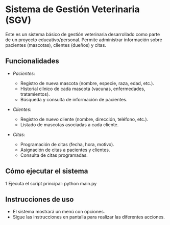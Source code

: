# Sistema de Gestión Veterinaria (SGV)

Este es un sistema básico de gestión veterinaria desarrollado como parte de un proyecto educativo/personal. Permite administrar información sobre pacientes (mascotas), clientes (dueños) y citas.

## Funcionalidades

*   *Pacientes:*
    *   Registro de nueva mascota (nombre, especie, raza, edad, etc.).
    *   Historial clínico de cada mascota (vacunas, enfermedades, tratamientos).
    *   Búsqueda y consulta de información de pacientes.
*   *Clientes:*
    *   Registro de nuevo cliente (nombre, dirección, teléfono, etc.).
    *   Listado de mascotas asociadas a cada cliente.
    
*   *Citas:*
    *   Programación de citas (fecha, hora, motivo).
    *   Asignación de citas a pacientes y clientes.
    *   Consulta de citas programadas.




## Cómo ejecutar el sistema


1  Ejecuta el script principal: python main.py

## Instrucciones de uso

*   El sistema mostrará un menú con opciones.
*   Sigue las instrucciones en pantalla para realizar las diferentes acciones.
